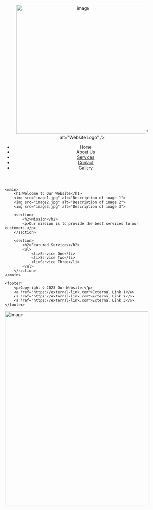 <!DOCTYPE html>
<html lang="en">
<head>
    <meta charset="UTF-8">
    <meta name="viewport" content="width=device-width, initial-scale=1.0">
    <meta name="description" content="Welcome to Our Website - Offering top-notch services.">
    <link rel="stylesheet" href="styles.css">
    <title>Home - Our Website</title>
</head>
<body>
    <header>
        <img src="<img width="400" height="422" alt="image" src="[https://github.com/user-attachments/assets/86708741-b558-41ba-8989-2e116543c5bd](https://www.pngall.com/wp-content/uploads/13/Github-Logo-PNG-Photo.png)" />
" alt="Website Logo" />
        <nav>
            <ul>
                <li><a href="index.html">Home</a></li>
                <li><a href="about.html">About Us</a></li>
                <li><a href="services.html">Services</a></li>
                <li><a href="contact.html">Contact</a></li>
                <li><a href="gallery.html">Gallery</a></li>
            </ul>
        </nav>
    </header>
    
    <main>
        <h1>Welcome to Our Website</h1>
        <img src="image1.jpg" alt="Description of image 1">
        <img src="image2.jpg" alt="Description of image 2">
        <img src="image3.jpg" alt="Description of image 3">
        
        <section>
            <h2>Mission</h2>
            <p>Our mission is to provide the best services to our customers.</p>
        </section>
        
        <section>
            <h2>Featured Services</h2>
            <ul>
                <li>Service One</li>
                <li>Service Two</li>
                <li>Service Three</li>
            </ul>
        </section>
    </main>

    <footer>
        <p>Copyright © 2023 Our Website.</p>
        <a href="https://external-link.com">External Link 1</a>
        <a href="https://external-link.com">External Link 2</a>
        <a href="https://external-link.com">External Link 3</a>
    </footer>
</body>
</html>
<img width="468" height="635" alt="image" src="https://github.com/user-attachments/assets/d4d9d001-13e3-416a-b07a-8b1e475f5c39" />
